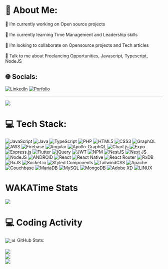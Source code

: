 # 💫 About Me:
🔭 I’m currently working on Open source projects<br><br>🌱 I’m currently learning Time Management and Leadership skills<br><br>👯 I’m looking to collaborate on Opensource projects and Tech articles<br><br>💬 Talk to me about Freelancing Opportunities, Javascript, Typescript, NodeJS


## 🌐 Socials:
[![LinkedIn](https://img.shields.io/badge/LinkedIn-%230077B5.svg?logo=linkedin&logoColor=white)](https://linkedin.com/in/behlole)
[![Porfolio](https://img.shields.io/badge/Porfolio-%230077B5.svg?logo=portfolio&logoColor=white)](https://behlole.github.io)

---
[![](https://visitcount.itsvg.in/api?id=behlole&icon=9&color=1)](https://visitcount.itsvg.in)

# 💻 Tech Stack:
![JavaScript](https://img.shields.io/badge/javascript-%23323330.svg?style=plastic&logo=javascript&logoColor=%23F7DF1E) 
![Java](https://img.shields.io/badge/java-%23007ACC.svg?style=plastic&logo=java&logoColor=white) 
![TypeScript](https://img.shields.io/badge/typescript-%23007ACC.svg?style=plastic&logo=typescript&logoColor=white) ![PHP](https://img.shields.io/badge/php-%23777BB4.svg?style=plastic&logo=php&logoColor=white) ![HTML5](https://img.shields.io/badge/html5-%23E34F26.svg?style=plastic&logo=html5&logoColor=white) ![CSS3](https://img.shields.io/badge/css3-%231572B6.svg?style=plastic&logo=css3&logoColor=white) ![GraphQL](https://img.shields.io/badge/-GraphQL-E10098?style=plastic&logo=graphql&logoColor=white) ![AWS](https://img.shields.io/badge/AWS-%23FF9900.svg?style=plastic&logo=amazon-aws&logoColor=white) ![Firebase](https://img.shields.io/badge/firebase-%23039BE5.svg?style=plastic&logo=firebase) ![Angular](https://img.shields.io/badge/angular-%23DD0031.svg?style=plastic&logo=angular&logoColor=white) ![Apollo-GraphQL](https://img.shields.io/badge/-ApolloGraphQL-311C87?style=plastic&logo=apollo-graphql) ![Chart.js](https://img.shields.io/badge/chart.js-F5788D.svg?style=plastic&logo=chart.js&logoColor=white) ![Expo](https://img.shields.io/badge/expo-1C1E24?style=plastic&logo=expo&logoColor=#D04A37) ![Express.js](https://img.shields.io/badge/express.js-%23404d59.svg?style=plastic&logo=express&logoColor=%2361DAFB) ![Flutter](https://img.shields.io/badge/Flutter-%2302569B.svg?style=plastic&logo=Flutter&logoColor=white) ![jQuery](https://img.shields.io/badge/jquery-%230769AD.svg?style=plastic&logo=jquery&logoColor=white) ![JWT](https://img.shields.io/badge/JWT-black?style=plastic&logo=JSON%20web%20tokens) ![NPM](https://img.shields.io/badge/NPM-%23000000.svg?style=plastic&logo=npm&logoColor=white) ![NestJS](https://img.shields.io/badge/nestjs-%23E0234E.svg?style=plastic&logo=nestjs&logoColor=white) ![Next JS](https://img.shields.io/badge/Next-black?style=plastic&logo=next.js&logoColor=white) ![NodeJS](https://img.shields.io/badge/node.js-6DA55F?style=plastic&logo=node.js&logoColor=white) ![ANDROID](https://img.shields.io/badge/android-%2320232a.svg?style=plastic&logo=android&logoColor=%a4c639) ![React](https://img.shields.io/badge/react-%2320232a.svg?style=plastic&logo=react&logoColor=%2361DAFB) ![React Native](https://img.shields.io/badge/react_native-%2320232a.svg?style=plastic&logo=react&logoColor=%2361DAFB) ![React Router](https://img.shields.io/badge/React_Router-CA4245?style=plastic&logo=react-router&logoColor=white) ![RxDB](https://img.shields.io/badge/rxjs-%23B7178C.svg?style=plastic&logo=reactivex&logoColor=white) ![RxJS](https://img.shields.io/badge/rxjs-%23B7178C.svg?style=plastic&logo=reactivex&logoColor=white) ![Socket.io](https://img.shields.io/badge/Socket.io-black?style=plastic&logo=socket.io&badgeColor=010101) ![Styled Components](https://img.shields.io/badge/styled--components-DB7093?style=plastic&logo=styled-components&logoColor=white) ![TailwindCSS](https://img.shields.io/badge/tailwindcss-%2338B2AC.svg?style=plastic&logo=tailwind-css&logoColor=white) ![Apache](https://img.shields.io/badge/apache-%23D42029.svg?style=plastic&logo=apache&logoColor=white) ![Couchbase](https://img.shields.io/badge/Couchbase-EA2328?style=plastic&logo=couchbase&logoColor=white) ![MariaDB](https://img.shields.io/badge/MariaDB-003545?style=plastic&logo=mariadb&logoColor=white) ![MySQL](https://img.shields.io/badge/mysql-%2300f.svg?style=plastic&logo=mysql&logoColor=white) ![MongoDB](https://img.shields.io/badge/MongoDB-%234ea94b.svg?style=plastic&logo=mongodb&logoColor=white) ![Adobe XD](https://img.shields.io/badge/Adobe%20XD-470137?style=plastic&logo=Adobe%20XD&logoColor=#FF61F6) ![LINUX](https://img.shields.io/badge/Linux-FCC624?style=plastic&logo=linux&logoColor=black)

# WAKATime Stats
<a href="https://github.com/behlole">
<img align="center" src="https://wakatime.com/share/@behlole/d550d5ac-db15-4e8a-ba13-e7f94827f5da.svg"/>
</a>

# 💻 Coding Activity
<a href="https://github.com/behlole">
<img align="center" src="https://wakatime.com/share/@behlole/4bf1930d-14d2-4769-ba04-83bdb6a559bb.svg"/>
</a

# 📊 GitHub Stats:
![](https://github-readme-stats-sigma-five.vercel.app/api?username=behlole&theme=algolia&hide_border=false&include_all_commits=true&count_private=true)<br/>
![](https://github-readme-streak-stats.herokuapp.com/?user=behlole&theme=algolia&hide_border=false)<br/>
![](https://github-readme-stats-sigma-five.vercel.app/api/top-langs/?username=behlole&theme=algolia&hide_border=false&include_all_commits=true&count_private=true&layout=compact)
